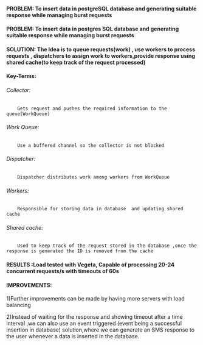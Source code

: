 #### PROBLEM: To insert data in postgreSQL database and generating suitable response while managing burst requests

#### PROBLEM: To insert data in postgres SQL database and generating suitable response while managing burst requests

#### SOLUTION: The Idea is to queue requests(work) , use workers to process requests , dispatchers to assign work to workers,provide response using shared cache(to keep track of the request processed) 

#### Key-Terms:
###### Collector:
        Gets request and pushes the required information to the queue(WorkQueue)
###### Work Queue:
        Use a buffered channel so the collector is not blocked
###### Dispatcher:
        Dispatcher distributes work among workers from WorkQueue
###### Workers:
        Responsible for storing data in database  and updating shared cache
###### Shared cache:
        Used to keep track of the request stored in the database ,once the response is generated the ID is removed from the cache


#### RESULTS :Load tested with Vegeta, Capable of processing 20-24 concurrent requests/s with timeouts of 60s
#### IMPROVEMENTS:
1)Further improvements can be made by having more servers with load balancing

2)Instead of waiting for the response and showing timeout after a time interval ,we can also use an event triggered (event being a successful insertion in database) solution,where we can generate an SMS response to the user whenever a data is inserted in the database.
